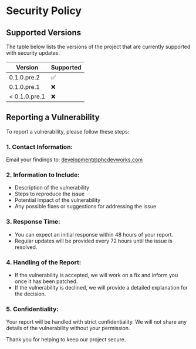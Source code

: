 # Security Policy
  
## Supported Versions
  
The table below lists the versions of the project that are currently supported with security updates.
  
| Version        | Supported          |
| -------------- | ------------------ |
| 0.1.0.pre.2    | :white_check_mark: |
| 0.1.0.pre.1    | :x:                |
| < 0.1.0.pre.1  | :x:                |

## Reporting a Vulnerability
  
To report a vulnerability, please follow these steps:
  
### 1. Contact Information:
  
Email your findings to: development@phcdevworks.com
  
### 2. Information to Include:
  
* Description of the vulnerability
* Steps to reproduce the issue
* Potential impact of the vulnerability
* Any possible fixes or suggestions for addressing the issue
  
### 3. Response Time:
  
* You can expect an initial response within 48 hours of your report.
* Regular updates will be provided every 72 hours until the issue is resolved.
  
### 4. Handling of the Report:
  
* If the vulnerability is accepted, we will work on a fix and inform you once it has been patched.
* If the vulnerability is declined, we will provide a detailed explanation for the decision.
  
### 5. Confidentiality:
  
Your report will be handled with strict confidentiality. We will not share any details of the vulnerability without your permission.
  
Thank you for helping to keep our project secure.
  
